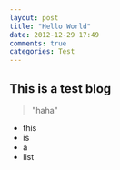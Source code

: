 ```yaml
---
layout: post
title: "Hello World"
date: 2012-12-29 17:49
comments: true
categories: Test
---
```


## This is a test blog

> "haha"

- this
- is 
- a 
- list
